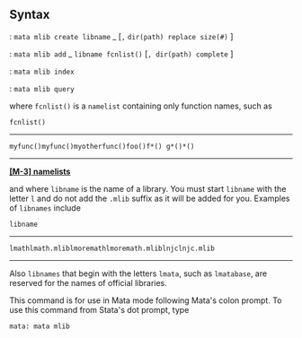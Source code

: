 ## Syntax

: `mata mlib create libname`<span class="nowrap"> _ \[`,`
`dir(path) replace size(#)` \]

: `mata mlib add`<span class="nowrap"> _ `libname fcnlist()`
\[`, dir(path) complete` \]

: `mata mlib index`

: `mata mlib query`

where `fcnlist()` is a `namelist` containing only function names, such
as

`fcnlist()`

------------------------------------------------------------------------

`myfunc()myfunc()myotherfunc()foo()f*() g*()*()`

------------------------------------------------------------------------

**[<strong>[M-3] namelists</strong>](http://www.stata.com/help.cgi?m3_namelists)**

and where `libname` is the name of a library. You must start `libname`
with the letter `l` and do not add the `.mlib` suffix as it will be
added for you. Examples of `libnames` include

`libname`

------------------------------------------------------------------------

`lmathlmath.mliblmoremathlmoremath.mliblnjclnjc.mlib`

------------------------------------------------------------------------

Also `libnames` that begin with the letters `lmata`, such as
`lmatabase`, are reserved for the names of official libraries.

This command is for use in Mata mode following Mata's colon prompt. To
use this command from Stata's dot prompt, type

`mata: mata mlib`
